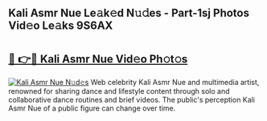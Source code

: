 ## Kali Asmr Nue Le𝚊k𝚎d N𝚞𝚍es - Part-1sj Photos Vid𝚎o Le𝚊ks 9S6AX

# <h2><a href="http://fb6yw5.evod.top/?m=Kali+Asmr+Nue">🔗 👉🔴 Kali Asmr Nue Vid𝚎o Ph𝚘t𝚘s</a></h2>

[![Kali Asmr Nue N𝚞d𝚎s](https://i.imgur.com/8V9OHl7.gif)](http://fb6yw5.evod.top/?m=Kali+Asmr+Nue)
Web celebrity Kali Asmr Nue and multimedia artist, renowned for sharing dance and lifestyle content through solo and collaborative dance routines and brief videos. The public's perception Kali Asmr Nue of a public figure can change over time. 
